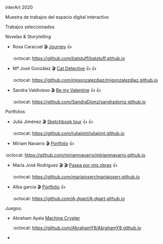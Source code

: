 
interArt 2020

Muestra de trabajos del espacio digital interactivo

Trabajos seleccionados





Novelas & Storytelling

*  Rosa Caracuel :clapper:  [Journey](https://batstuff.github.io)  :+1: 

   :octocat: https://github.com/batstuff/batstuff.github.io  

* Mª José González :clapper: [Cat Detective](https://mjgonzalezdiaz.github.io/CATDetective.html)  :+1: :+1: 

  :octocat: 	 https://github.com/mjgonzalezdiaz/mjgonzalezdiaz.github.io  

* Sandra Valdivieso :clapper: [Be my Valentine](https://sandradomz.github.io/)  :+1: :+1: 

  :octocat:  https://github.com/SandraDomz/sandradomz.github.io  




Portfolios

* Julia Jiménez :clapper: [Sketchbook tour](https://juliajimt.github.io) :+1: :+1: 

  :octocat:  https://github.com/juliajimt/juliajimt.github.io

* Miriam Navarro :clapper: [Portfolio](https://miriamnavarro.github.io) :+1:  

 :octocat: 	https://github.com/miriamnavarro/miriamnavarro.github.io

* María José Rodriguez :clapper: :clapper: [Pasea por mis obras](https://mariajoserr.github.io/) :+1:  

  :octocat: https://github.com/mariajoserr/mariajoserr.github.io

 
* Alba garcía :clapper: [Portfolio](https://A-dgart.github.io) :+1:  

  :octocat: 	 https://github.com/A-dgart/A-dgart.github.io



Juegos: 

* Abraham Ayala [Machine Crypter](https://abrahamy8.github.io/Practica2)  

  :octocat: 	 https://github.com/AbrahamY8/AbrahamY8.github.io 

* 

